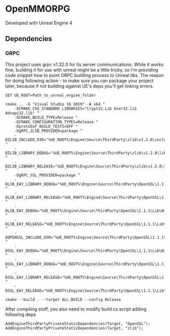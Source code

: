 # OpenMMORPG

Developed with Unreal Engine 4


## Dependencies


### GRPC
This project uses grpc v1.32.0 for its server communications. While it works fine, building it for use with unreal might be a little tricky, so I'm providing code snippet how to point GRPC building process to Unreal libs.
The reason for doing following action - to make sure you can package your project later, because if not building against UE's deps you'll get linking errors.

```
SET UE_ROOT=Path_to_unreal_engine_folder 

cmake .. -G "Visual Studio 16 2019" -A x64 ^
    -DCMAKE_CXX_STANDARD_LIBRARIES="Crypt32.Lib User32.lib Advapi32.lib" ^
    -DCMAKE_BUILD_TYPE=Release ^
    -DCMAKE_CONFIGURATION_TYPES=Release ^
    -Dprotobuf_BUILD_TESTS=OFF ^
    -DgRPC_ZLIB_PROVIDER=package ^
    -DZLIB_INCLUDE_DIR="%UE_ROOT%\Engine\Source\ThirdParty\zlib\v1.2.8\include\Win64\VS2015" ^
    -DZLIB_LIBRARY_DEBUG="%UE_ROOT%\Engine\Source\ThirdParty\zlib\v1.2.8\lib\Win64\VS2015\Debug\zlibstatic.lib" ^
    -DZLIB_LIBRARY_RELEASE="%UE_ROOT%\Engine\Source\ThirdParty\zlib\v1.2.8\lib\Win64\VS2015\Release\zlibstatic.lib" ^
    -DgRPC_SSL_PROVIDER=package ^
    -DLIB_EAY_LIBRARY_DEBUG="%UE_ROOT%\Engine\Source\ThirdParty\OpenSSL\1.1.1\Lib\Win64\VS2015\Debug\libcrypto.lib" ^
    -DLIB_EAY_LIBRARY_RELEASE="%UE_ROOT%\Engine\Source\ThirdParty\OpenSSL\1.1.1\Lib\Win64\VS2015\Release\libcrypto.lib" ^
    -DLIB_EAY_DEBUG="%UE_ROOT%\Engine\Source\ThirdParty\OpenSSL\1.1.1\Lib\Win64\VS2015\Debug\libcrypto.lib" ^
    -DLIB_EAY_RELEASE="%UE_ROOT%\Engine\Source\ThirdParty\OpenSSL\1.1.1\Lib\Win64\VS2015\Release\libcrypto.lib" ^
    -DOPENSSL_INCLUDE_DIR="%UE_ROOT%\Engine\Source\ThirdParty\OpenSSL\1.1.1\include\Win64\VS2015" ^
    -DSSL_EAY_DEBUG="%UE_ROOT%\Engine\Source\ThirdParty\OpenSSL\1.1.1\Lib\Win64\VS2015\Debug\libssl.lib" ^
    -DSSL_EAY_LIBRARY_DEBUG="%UE_ROOT%\Engine\Source\ThirdParty\OpenSSL\1.1.1\Lib\Win64\VS2015\Debug\libssl.lib" ^
    -DSSL_EAY_LIBRARY_RELEASE="%UE_ROOT%\Engine\Source\ThirdParty\OpenSSL\1.1.1\Lib\Win64\VS2015\Release\libssl.lib" ^
    -DSSL_EAY_RELEASE="%UE_ROOT%\Engine\Source\ThirdParty\OpenSSL\1.1.1\Lib\Win64\VS2015\Release\libssl.lib"
    
cmake --build . --target ALL_BUILD --config Release
```

After compiling stuff, you also need to modify build.cs script adding following deps

```
AddEngineThirdPartyPrivateStaticDependencies(Target, "OpenSSL");
AddEngineThirdPartyPrivateStaticDependencies(Target, "zlib");
```
